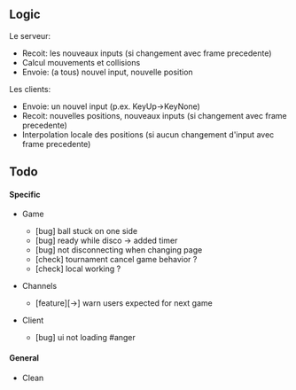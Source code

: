 ## Logic
Le serveur:
- Recoit: les nouveaux inputs (si changement avec frame precedente)
- Calcul mouvements et collisions
- Envoie: (a tous) nouvel input, nouvelle position
  
Les clients:
- Envoie: un nouvel input (p.ex. KeyUp->KeyNone)
- Recoit: nouvelles positions, nouveaux inputs (si changement avec frame precedente)
- Interpolation locale des positions (si aucun changement d'input avec frame precedente)

## Todo

#### Specific
- Game
  - [bug] ball stuck on one side
  - [bug] ready while disco -> added timer
  - [bug] not disconnecting when changing page
  - [check] tournament cancel game behavior ?
  - [check] local working ?

- Channels
  - [feature][->] warn users expected for next game

- Client
  - [bug] ui not loading #anger

#### General
- Clean